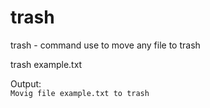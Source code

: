 # trash

trash - command 
use to move any file to trash 

trash example.txt

Output:  
```Movig file example.txt to trash```
